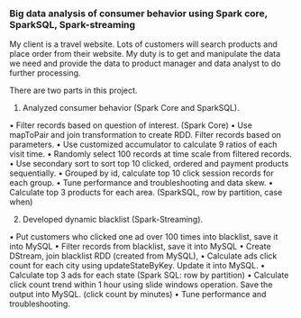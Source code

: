 ### Big data analysis of consumer behavior using Spark core, SparkSQL, Spark-streaming

My client is a travel website. Lots of customers will search products and place order from their website. My duty is to get and manipulate the data we need and provide the data to product manager and data analyst to do further processing.

There are two parts in this project.
1. Analyzed consumer behavior (Spark Core and SparkSQL). 

•	Filter records based on question of interest. (Spark Core)
•	Use mapToPair and join transformation to create RDD. Filter records based on parameters.
•	Use customized accumulator to calculate 9 ratios of each visit time.
•	Randomly select 100 records at time scale from filtered records.
•	Use secondary sort to sort top 10 clicked, ordered and payment products sequentially.
•	Grouped by id, calculate top 10 click session records for each group.
•	Tune performance and troubleshooting and data skew.
•	Calculate top 3 products for each area. (SparkSQL, row by partition, case when)

2. Developed dynamic blacklist (Spark-Streaming). 

•	Put customers who clicked one ad over 100 times into blacklist, save it into MySQL
•	Filter records from blacklist, save it into MySQL
•	Create DStream, join blacklist RDD (created from MySQL), 
•	Calculate ads click count for each city using updateStateByKey. Update it into MySQL.
•	Calculate top 3 ads for each state (Spark SQL: row by partition)
•	Calculate click count trend within 1 hour using slide windows operation. Save the output into MySQL. (click count by minutes)
•	Tune performance and troubleshooting.
